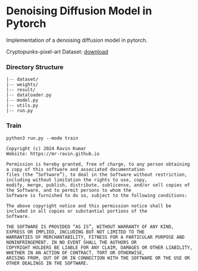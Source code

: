 # Denoising Diffusion Model in Pytorch
Implementation of a denoising diffusion model in pytorch.

Cryptopunks-pixel-art Dataset: [download](https://www.kaggle.com/datasets/chwasiq0569/cryptopunks-pixel-art-dataset) 

### Directory Structure
```
|-- dataset/
|-- weights/
|-- result/
|-- dataloader.py
|-- model.py
|-- utils.py
|-- run.py
```

### Train
```
python3 run.py --mode train
```

```
Copyright (c) 2024 Ravin Kumar
Website: https://mr-ravin.github.io

Permission is hereby granted, free of charge, to any person obtaining a copy of this software and associated documentation 
files (the “Software”), to deal in the Software without restriction, including without limitation the rights to use, copy, 
modify, merge, publish, distribute, sublicense, and/or sell copies of the Software, and to permit persons to whom the 
Software is furnished to do so, subject to the following conditions:

The above copyright notice and this permission notice shall be included in all copies or substantial portions of the 
Software.

THE SOFTWARE IS PROVIDED “AS IS”, WITHOUT WARRANTY OF ANY KIND, EXPRESS OR IMPLIED, INCLUDING BUT NOT LIMITED TO THE 
WARRANTIES OF MERCHANTABILITY, FITNESS FOR A PARTICULAR PURPOSE AND NONINFRINGEMENT. IN NO EVENT SHALL THE AUTHORS OR 
COPYRIGHT HOLDERS BE LIABLE FOR ANY CLAIM, DAMAGES OR OTHER LIABILITY, WHETHER IN AN ACTION OF CONTRACT, TORT OR OTHERWISE, 
ARISING FROM, OUT OF OR IN CONNECTION WITH THE SOFTWARE OR THE USE OR OTHER DEALINGS IN THE SOFTWARE.
```
